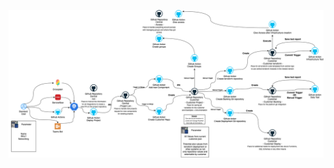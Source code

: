 
![Architecture](../Kapitel%206:%20Enterprise%20Nutzung/platform-high-level-picture-automation.drawio.png)
